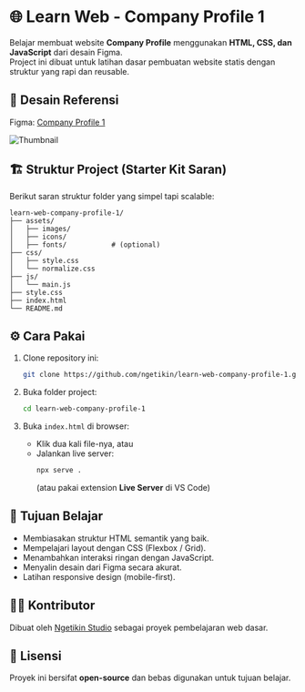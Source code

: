 # 🌐 Learn Web - Company Profile 1
Belajar membuat website **Company Profile** menggunakan **HTML, CSS, dan JavaScript** dari desain Figma.  
Project ini dibuat untuk latihan dasar pembuatan website statis dengan struktur yang rapi dan reusable.

## 🎨 Desain Referensi
Figma: [Company Profile 1](https://www.figma.com/design/aBnOAnebUcb0h2ms8Kr4PN/Company-Profile--1?node-id=0-1&t=nr1ygIbD9HKuaO0i-1)

![Thumbnail](https://github.com/user-attachments/assets/914a722f-b2c6-4734-a05f-f679c3deb12d)

## 🏗️ Struktur Project (Starter Kit Saran)
Berikut saran struktur folder yang simpel tapi scalable:
```
learn-web-company-profile-1/
├── assets/
│   ├── images/
│   ├── icons/
│   ├── fonts/           # (optional)
├── css/
│   ├── style.css
│   └── normalize.css
├── js/
│   └── main.js
├── style.css
├── index.html
└── README.md
```

## ⚙️ Cara Pakai
1. Clone repository ini:
   ```bash
   git clone https://github.com/ngetikin/learn-web-company-profile-1.git
   ```
   
2. Buka folder project:
   ```bash
   cd learn-web-company-profile-1
   ```
   
3. Buka `index.html` di browser:
   * Klik dua kali file-nya, atau
   * Jalankan live server:
     ```bash
     npx serve .
     ```
     (atau pakai extension **Live Server** di VS Code)

## 🧠 Tujuan Belajar
* Membiasakan struktur HTML semantik yang baik.
* Mempelajari layout dengan CSS (Flexbox / Grid).
* Menambahkan interaksi ringan dengan JavaScript.
* Menyalin desain dari Figma secara akurat.
* Latihan responsive design (mobile-first).

## 🧑‍💻 Kontributor
Dibuat oleh [Ngetikin Studio](https://github.com/ngetikin) sebagai proyek pembelajaran web dasar.

## 📄 Lisensi
Proyek ini bersifat **open-source** dan bebas digunakan untuk tujuan belajar.
